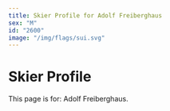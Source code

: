 ```yaml
---
title: Skier Profile for Adolf Freiberghaus
sex: "M"
id: "2600"
image: "/img/flags/sui.svg" 
---
```


# Skier Profile

This page is for: Adolf Freiberghaus.
    